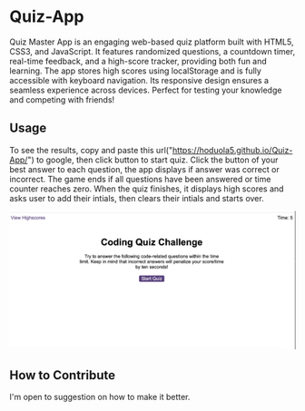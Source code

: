 # Quiz-App

Quiz Master App is an engaging web-based quiz platform built with HTML5, CSS3, and JavaScript. It features randomized questions, a countdown timer, real-time feedback, and a high-score tracker, providing both fun and learning. The app stores high scores using localStorage and is fully accessible with keyboard navigation. Its responsive design ensures a seamless experience across devices. Perfect for testing your knowledge and competing with friends!

## Usage

To see the results, copy and paste this url("https://hoduola5.github.io/Quiz-App/") to google, then click button to start quiz. Click the button of your best answer to each question, the app displays if answer was correct or incorrect.  The game ends if all questions have been answered or time counter reaches zero. When the quiz finishes, it displays high scores and asks user to add their intials, then clears their intials and starts over.

![alt text](images/quiz-app.png)

## How to Contribute

I'm open to suggestion on how to make it better.
